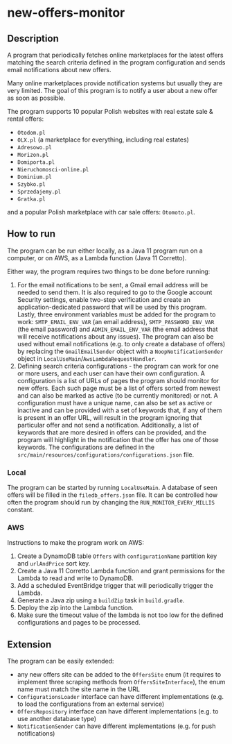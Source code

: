 # new-offers-monitor

## Description
A program that periodically fetches online marketplaces for the latest offers matching the search criteria defined in the program configuration and sends email notifications about new offers.

Many online marketplaces provide notification systems but usually they are very limited. The goal of this program is to notify a user about a new offer as soon as possible.

The program supports 10 popular Polish websites with real estate sale & rental offers:
* `Otodom.pl`
* `OLX.pl` (a marketplace for everything, including real estates)
* `Adresowo.pl`
* `Morizon.pl`
* `Domiporta.pl`
* `Nieruchomosci-online.pl`
* `Dominium.pl`
* `Szybko.pl`
* `Sprzedajemy.pl`
* `Gratka.pl`

and a popular Polish marketplace with car sale offers: `Otomoto.pl`.

## How to run
The program can be run either locally, as a Java 11 program run on a computer, or on AWS, as a Lambda function (Java 11 Corretto).

Either way, the program requires two things to be done before running:
1. For the email notifications to be sent, a Gmail email address will be needed to send them. It is also required to go to the Google account Security settings, enable two-step verification and create an application-dedicated password that will be used by this program. Lastly, three environment variables must be added for the program to work: `SMTP_EMAIL_ENV_VAR` (an email address), `SMTP_PASSWORD_ENV_VAR` (the email password) and `ADMIN_EMAIL_ENV_VAR` (the email address that will receive notifications about any issues). The program can also be used without email notifications (e.g. to only create a database of offers) by replacing the `GmailEmailSender` object with a `NoopNotificationSender` object in `LocalUseMain`/`AwsLambdaRequestHandler`.
2. Defining search criteria configurations - the program can work for one or more users, and each user can have their own configuration. A configuration is a list of URLs of pages the program should monitor for new offers. Each such page must be a list of offers sorted from newest and can also be marked as active (to be currently monitored) or not. A configuration must have a unique name, can also be set as active or inactive and can be provided with a set of keywords that, if any of them is present in an offer URL, will result in the program ignoring that particular offer and not send a notification. Additionally, a list of keywords that are more desired in offers can be provided, and the program will highlight in the notification that the offer has one of those keywords. The configurations are defined in the `src/main/resources/configurations/configurations.json` file.

### Local
The program can be started by running `LocalUseMain`. A database of seen offers will be filled in the `filedb_offers.json` file. It can be controlled how often the program should run by changing the `RUN_MONITOR_EVERY_MILLIS` constant.

### AWS
Instructions to make the program work on AWS:
1. Create a DynamoDB table `Offers` with `configurationName` partition key and `urlAndPrice` sort key.
2. Create a Java 11 Corretto Lambda function and grant permissions for the Lambda to read and write to DynamoDB.
3. Add a scheduled EventBridge trigger that will periodically trigger the Lambda.
4. Generate a Java zip using a `buildZip` task in `build.gradle`.
5. Deploy the zip into the Lambda function.
6. Make sure the timeout value of the lambda is not too low for the defined configurations and pages to be processed.

## Extension
The program can be easily extended:
* any new offers site can be added to the `OffersSite` enum (it requires to implement three scraping methods from `OffersSiteInterface`), the enum name must match the site name in the URL
* `ConfigurationsLoader` interface can have different implementations (e.g. to load the configurations from an external service)
* `OffersRepository` interface can have different implementations (e.g. to use another database type)
* `NotificationSender` can have different implementations (e.g. for push notifications)
